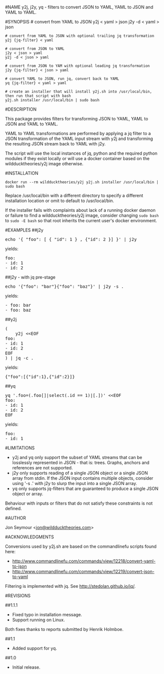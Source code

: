 #NAME
	y2j, j2y, yq - filters to convert JSON to YAML, YAML to JSON and YAML to YAML.

#SYNOPSIS
	# convert from YAML to JSON
	y2j < yaml > json
	j2y -d < yaml > json

	# convert from YAML to JSON with optional trailing jq transformation
	y2j {jq-filter} < yaml

	# convert from JSON to YAML
	j2y < json > yaml
	y2j -d < json > yaml

	# convert from JSON to YAM with optional leading jq transformation
	j2y {jq-filter} < json > yaml

	# convert YAML to JSON, run jq, convert back to YAML
	yq {jq-filter} < yaml > yaml

	# create an installer that will install y2j.sh into /usr/local/bin, then run that script with bash
	y2j.sh installer /usr/local/bin | sudo bash

#DESCRIPTION

This package provides filters for transforming JSON to YAML, YAML to JSON and YAML to YAML.

YAML to YAML transformations are performed by applying a jq filter to a JSON transformation
of the YAML input stream with y2j and transforming the resulting JSON stream back to YAML with j2y.

The script will use the local instances of jq, python and the required python modules if they exist locally
or will use a docker container based on the wildducktheories/y2j image otherwise.

#INSTALLATION

```
docker run --rm wildducktheories/y2j y2j.sh installer /usr/local/bin | sudo bash
```

Replace /usr/local/bin with a different directory to specify a different installation location or omit to
default to /usr/local/bin.

If the installer fails with complaints about lack of a running docker daemon or failure to find a wildducktheories/y2j image, consider changing ```sudo bash``` to ```sudo -E bash``` so that root inherits the current user's docker environment.

#EXAMPLES
##j2y
<pre>
echo '{ "foo": [ { "id": 1 } , {"id": 2 }] }' | j2y
</pre>

yields:

<pre>
foo:
- id: 1
- id: 2
</pre>

##j2y - with jq pre-stage

<pre>
echo '{"foo": "bar"}{"foo": "baz"}' | j2y -s .
</pre>

yields:

<pre>
- foo: bar
- foo: baz
</pre>

##y2j
<pre>
(
	y2j &lt;&lt;EOF
foo:
- id: 1
- id: 2
EOF
) | jq -c .
</pre>

yields:

<pre>
{"foo":[{"id":1},{"id":2}]}
</pre>

##yq

<pre>
yq '.foo=(.foo[]|select(.id == 1)|[.])' &lt;&lt;EOF
foo:
- id: 1
- id: 2
EOF
</pre>

yields:

<pre>
foo:
- id: 1
</pre>

#LIMITATIONS
* y2j and yq only support the subset of YAML streams that can be losslessly represented in JSON - that is: trees. Graphs, anchors and references are not supported.
* j2y only supports reading of a single JSON object or a single JSON array from stdin. If the JSON input contains
multiple objects, consider using '-s .' with j2y to slurp the input into a single JSON array.
* yq only supports jq-filters that are guaranteed to produce a single JSON object or array.

Behaviour with inputs or filters that do not satisfy these constraints is not defined.

#AUTHOR

Jon Seymour &lt;jon@wildducktheories.com&gt;

#ACKNOWLEDGMENTS

Conversions used by y2j.sh are based on the commandlinefu scripts found here:
* http://www.commandlinefu.com/commands/view/12218/convert-yaml-to-json
* http://www.commandlinefu.com/commands/view/12219/convert-json-to-yaml

Filtering is implemented with jq. See http://stedolan.github.io/jq/.

#REVISIONS

##1.1.1

* Fixed typo in installation message.
* Support running on Linux.

Both fixes thanks to reports submitted by Henrik Holmboe.

##1.1
* Added support for yq.

##1.0
* Initial release.